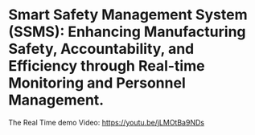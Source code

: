 # Smart Safety Management System (SSMS): Enhancing Manufacturing Safety, Accountability, and Efficiency through Real-time Monitoring and Personnel Management.
The Real Time demo Video: https://youtu.be/jLMOtBa9NDs
